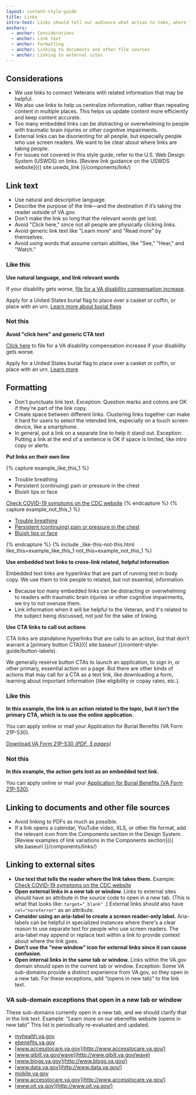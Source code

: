 ```yaml
---
layout: content-style-guide
title: Links
intro-text: Links should tell our audience what action to take, where to go next, or what information to expect when they select the link.
anchors:
  - anchor: Considerations
  - anchor: Link text
  - anchor: Formatting
  - anchor: Linking to documents and other file sources
  - anchor: Linking to external sites
---
```


## Considerations

* We use links to connect Veterans with related information that may be helpful. 
* We also use links to help us centralize information, rather than repeating content in multiple places. This helps us update content more efficiently and keep content accurate.
* Too many embedded links can be distracting or overwhelming to people with traumatic brain injuries or other cognitive impairments.
* External links can be disorienting for all people, but especially people who use screen readers. We want to be clear about where links are taking people.
* For issues not covered in this style guide, refer to the U.S. Web Design System (USWDS) on links. [Review link guidance on the USWDS website]({{ site.uswds_link }}/components/link/)

## Link text

* Use natural and descriptive language.
* Describe the purpose of the link—and the destination if it’s taking the reader outside of VA.gov.
* Don’t make the link so long that the relevant words get lost.
* Avoid "Click here," since not all people are physically clicking links. 
* Avoid generic link text like "Learn more" and "Read more" by themselves.
* Avoid using words that assume certain abilities, like "See," "Hear," and "Watch."

<div class="do-dont">
<div class="do-dont__do">
<h3 class="do-dont__heading">Like this</h3>
<div class="do-dont__content" markdown="1">
  
__Use natural language, and link relevant words__
  
If your disability gets worse, [file for a VA disability compensation increase](https://va.gov/disability/how-to-file-claim/).
  
Apply for a United States burial flag to place over a casket or coffin, or place with an urn. 
[Learn more about burial flags](https://www.va.gov/burials-memorials/memorial-items/burial-flags/)

</div>
</div>
<div class="do-dont__dont">
<h3 class="do-dont__heading">Not this</h3>
<div class="do-dont__content" markdown="1">
  
__Avoid "click here" and generic CTA text__

[Click here](https://va.gov/disability/how-to-file-claim/) to file for a VA disability compensation increase if your disability gets worse.

Apply for a United States burial flag to place over a casket or coffin, or place with an urn. 
[Learn more](https://www.va.gov/burials-memorials/memorial-items/burial-flags/)
  
</div>
</div>
</div>

## Formatting

* Don't punctuate link text. Exception: Question marks and colons are OK if they're part of the link copy.
* Create space between different links. Clustering links together can make it hard for users to select the intended link, especially on a touch screen device, like a smartphone.
* In general, put a link on a separate line to help it stand out. Exception: Putting a link at the end of a sentence is OK if space is limited, like intro copy or alerts.

__Put links on their own line__

{% capture example_like_this_1 %}
<ul>
  <li>Trouble breathing</li>
  <li>Persistent (continuing) pain or pressure in the chest</li>
  <li>Bluish lips or face</li>
</ul>
<a href="https://www.cdc.gov/coronavirus/2019-ncov/symptoms-testing/symptoms.html">Check COVID-19 symptoms on the CDC website</a>
{% endcapture %}
{% capture example_not_this_1 %}
<ul>
  <li><a href="https://www.cdc.gov/coronavirus/2019-ncov/symptoms-testing/symptoms.html">Trouble breathing</a></li>
  <li><a href="https://www.cdc.gov/coronavirus/2019-ncov/symptoms-testing/symptoms.html">Persistent (continuing) pain or pressure in the chest</a></li>
  <li><a href="https://www.cdc.gov/coronavirus/2019-ncov/symptoms-testing/symptoms.html">Bluish lips or face</a></li>
</ul>
{% endcapture %}
{% include _like-this-not-this.html like_this=example_like_this_1 not_this=example_not_this_1 %}

__Use embedded text links to cross-link related, helpful information__

Embedded text links are hyperlinks that are part of running text in body copy. We use them to link people to related, but not essential, information. 
- Because too many embedded links can be distracting or overwhelming to readers with traumatic brain injuries or other cognitive impairments, we try to not overuse them. 
- Link information when it will be helpful to the Veteran, and it's related to the subject being discussed, not just for the sake of linking. 

__Use CTA links to call out actions__

CTA links are standalone hyperlinks that are calls to an action, but that don't warrant a [primary button CTA]({{ site.baseurl }}/content-style-guide/button-labels). 

We generally reserve button CTAs to launch an application, to sign in, or other primary, essential action on a page. But there are other kinds of actions that may call for a CTA as a text link, like downloading a form, learning about important information (like eligibility or copay rates, etc.). 

<div class="do-dont">
<div class="do-dont__do">
<h3 class="do-dont__heading">Like this</h3>
<div class="do-dont__content" markdown="1">
  
__In this example, the link is an action related to the topic, but it isn't the primary CTA, which is to use the online application.__

You can apply online or mail your Application for Burial Benefits (VA Form 21P-530).

<a 
  href="#VBA-21P-530-ARE.pdf"
  download="VBA-21P-530-ARE.pdf" 
  type="application/pdf">
    <i aria-hidden="true" class="fas fa-download vads-u-padding-right--1" role="img"></i>
      Download VA Form 21P-530 <dfn>(<abbr title="Portable Document Format">PDF</abbr>, 5 pages)</dfn>
</a>
  
</div>
</div>
<div class="do-dont__dont">
<h3 class="do-dont__heading">Not this</h3>
<div class="do-dont__content" markdown="1">
  
__In this example, the action gets lost as an embedded text link.__
  
You can apply online or mail your [Application for Burial Benefits (VA Form 21P-530)](https://www.vba.va.gov/pubs/forms/VBA-21P-530-ARE.pdf).

</div>
</div>
</div>

## Linking to documents and other file sources
* Avoid linking to PDFs as much as possible. 
* If a link opens a calendar, YouTube video, XLS, or other file format, add the relevant icon from the Components section in the Design System. [Review examples of link variations in the Components section]({{ site.baseurl }}/components/links/)

## Linking to external sites

* **Use text that tells the reader where the link takes them.** Example: [Check COVID-19 symptoms on the CDC website](https://www.cdc.gov/coronavirus/2019-ncov/symptoms-testing/symptoms.html)
* **Open external links in a new tab or window.** Links to external sites should have an attribute in the source code to open in a new tab. (This is what that looks like: `target="_blank"` .) External links should also have `rel="noreferrer"` as an attribute.
* **Consider using an aria-label to create a screen reader-only label.** Aria-labels can be helpful in specialized instances where there's a clear reason to use separate text for people who use screen readers. The aria-label may append or replace text within a link to provide context about where the link goes.
* **Don’t use the “new window” icon for external links since it can cause confusion.**
* **Open internal links in the same tab or window.** Links within the VA.gov domain should open in the current tab or window. Exception: Some VA sub-domains provide a distinct experience from VA.gov, so they open in a new tab. For these exceptions, add “(opens in new tab)” to the link text.

### VA sub-domain exceptions that open in a new tab or window

These sub-domains currently open in a new tab, and we should clarify that in the link text. Example: “Learn more on our ebenefits website (opens in new tab)” This list is periodically re-evaluated and updated. 

  * [myhealth.va.gov](http://myhealth.va.gov/)
  * [ebenefits.va.gov](http://ebenefits.va.gov/)
  * [www.accesstocare.va.gov](http://www.accesstocare.va.gov/)
  * [www.gibill.va.gov/wave](http://www.gibill.va.gov/wave)
  * [www.blogs.va.gov](http://www.blogs.va.gov/)
  * [www.data.va.gov](http://www.data.va.gov/)
  * [mobile.va.gov](http://mobile.va.gov/)
  * [www.accesstocare.va.gov](http://www.accesstocare.va.gov/)
  * [www.oit.va.gov](http://www.oit.va.gov/)